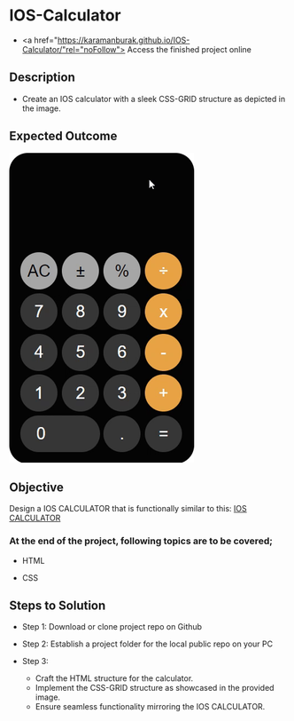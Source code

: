 # IOS-Calculator

- <a href="https://karamanburak.github.io/IOS-Calculator/"rel="noFollow"> Access the finished project online </a>

## Description

- Create an IOS calculator with a sleek CSS-GRID structure as depicted in the image.

## Expected Outcome

![CSS-GRID IOS CALCULATOR](./css-grid-ios.gif)

## Objective

Design a IOS CALCULATOR that is functionally similar to this: [IOS CALCULATOR](https://karamanburak.github.io/IOS-Calculator/)

### At the end of the project, following topics are to be covered;

- HTML

- CSS

## Steps to Solution

- Step 1: Download or clone project repo on Github

- Step 2: Establish a project folder for the local public repo on your PC

- Step 3:
  - Craft the HTML structure for the calculator.
  - Implement the CSS-GRID structure as showcased in the provided image.
  - Ensure seamless functionality mirroring the IOS CALCULATOR.
